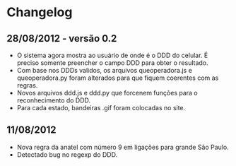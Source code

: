 # Changelog

## 28/08/2012 - versão 0.2
* O sistema agora mostra ao usuário de onde é o DDD do celular. É preciso somente preencher o campo DDD para obter o resultado.
* Com base nos DDDs validos, os arquivos queoperadora.js e queoperadora.py foram alterados para que fiquem coerentes com as regras.
* Novos arquivos ddd.js e ddd.py que forcenem funções para o reconhecimento do DDD.
* Para cada estado, bandeiras .gif foram colocadas no site.


## 11/08/2012

* Nova regra da anatel com número 9 em ligações para grande São Paulo.
* Detectado bug no regexp do DDD.